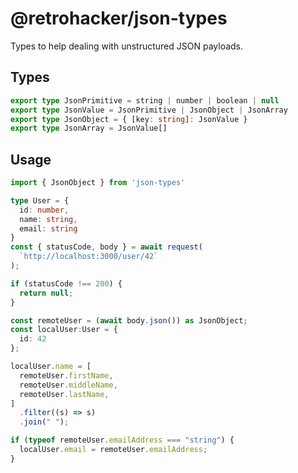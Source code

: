 # @retrohacker/json-types

Types to help dealing with unstructured JSON payloads.

## Types

```typescript
export type JsonPrimitive = string | number | boolean | null
export type JsonValue = JsonPrimitive | JsonObject | JsonArray
export type JsonObject = { [key: string]: JsonValue }
export type JsonArray = JsonValue[]
```

## Usage

```typescript
import { JsonObject } from 'json-types'

type User = {
  id: number,
  name: string,
  email: string
}
const { statusCode, body } = await request(
  `http://localhost:3000/user/42`
);

if (statusCode !== 200) {
  return null;
}

const remoteUser = (await body.json()) as JsonObject;
const localUser:User = {
  id: 42
};

localUser.name = [
  remoteUser.firstName,
  remoteUser.middleName,
  remoteUser.lastName,
]
  .filter((s) => s)
  .join(" ");

if (typeof remoteUser.emailAddress === "string") {
  localUser.email = remoteUser.emailAddress;
}
```

